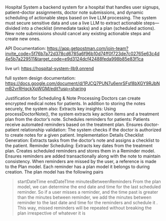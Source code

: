 Hospital System 
 a backend system for a hospital that handles user signups, patient–doctor assignments, doctor note submissions, and dynamic scheduling of actionable steps based on live LLM processing. The system must secure sensitive data and use a live LLM to extract actionable steps—divided into a checklist (immediate tasks) and a plan (scheduled actions). New note submissions should cancel any existing actionable steps and create new ones.


 API Documentation: https://app.getpostman.com/join-team?invite_code=5f76b7a72d378cd6785a6f96b10d74ff0f723de7c02765e63c4d4e5b7a229511&target_code=e9d3124dcf42488feda998b85e83f1ca

 
 live url: https://hospital-system-llb9.onrend

full system design documentation: https://docs.google.com/document/d/1PJCQ7PUN7u6enrSFsf8bXGY9RJbNmB2vrRHqckXpWGM/edit?usp=sharing
 


Justification for Scheduling & Note Processing
Doctors can create encrypted medical notes for patients. In addition to storing the notes securely, the system also:
Extracts key insights: Using processDoctorNote(), the system extracts key action items and a treatment plan from the doctor’s note.
Schedules reminders for patients: Patients receive automated reminders based on the treatment plan.
Ensures doctor-patient relationship validation: The system checks if the doctor is authorized to create notes for a given patient.
Implementation Details
Checklist Generation: Extracts tasks from the doctor’s note and assigns a checklist to the patient.
Reminder Scheduling:
Extracts key dates from the treatment plan.
Creates scheduled reminders and stores them in a Reminder model.
Ensures reminders are added transactionally along with the note to maintain consistency.
When reminders are missed by the user, a reference is made to the Plan model. Each reminder has a plan model it belongs to during creation. The plan model has the following pairs 
   > startDateTime
   > endDateTIme
   > minutesBetweenReminders
From the plan model, we can determine the end date and time for the last scheduled reminder. So if a user misses a reminder, and the time past is greater than the minutes between reminder, we add the minutes between reminder to the last date and time for the reminders and schedule it . This way, missed reminders will be repeated without breaking the plan irrespective of whatever it is

